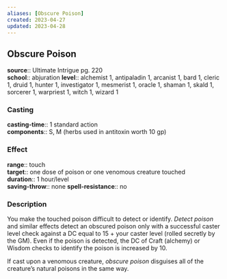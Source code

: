 ```yaml
---
aliases: [Obscure Poison]
created: 2023-04-27
updated: 2023-04-28
---
```


## Obscure Poison

**source**:: Ultimate Intrigue pg. 220  
**school**:: abjuration
**level**:: alchemist 1, antipaladin 1, arcanist 1, bard 1, cleric 1, druid 1, hunter 1, investigator 1, mesmerist 1, oracle 1, shaman 1, skald 1, sorcerer 1, warpriest 1, witch 1, wizard 1

### Casting

**casting-time**:: 1 standard action  
**components**:: S, M (herbs used in antitoxin worth 10 gp)

### Effect

**range**:: touch  
**target**:: one dose of poison or one venomous creature touched  
**duration**:: 1 hour/level  
**saving-throw**:: none
**spell-resistance**:: no

### Description

You make the touched poison difficult to detect or identify. *Detect poison* and similar effects detect an obscured poison only with a successful caster level check against a DC equal to 15 + your caster level (rolled secretly by the GM). Even if the poison is detected, the DC of Craft (alchemy) or Wisdom checks to identify the poison is increased by 10.  
  
If cast upon a venomous creature, *obscure poison* disguises all of the creature’s natural poisons in the same way.
